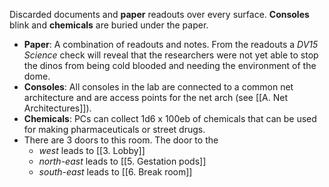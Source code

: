Discarded documents and **paper** readouts over every surface. **Consoles** blink and **chemicals** are buried under the paper.

- **Paper**: A combination of readouts and notes.  From the readouts a *DV15 Science* check will reveal that the researchers were not yet able to stop the dinos from being cold blooded and needing the environment of the dome.
- **Consoles**: All consoles in the lab are connected to a common net architecture and are access points for the net arch (see [[A. Net Architectures]]).
- **Chemicals**: PCs can collect 1d6 x 100eb of chemicals that can be used for making pharmaceuticals or street drugs.
- There are 3 doors to this room. The door to the 
	- *west* leads to [[3. Lobby]]
	- *north-east* leads to [[5. Gestation pods]]
	- *south-east* leads to [[6. Break room]]